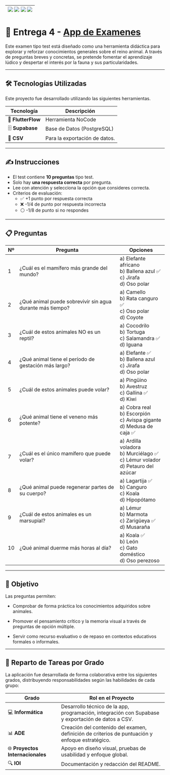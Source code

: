 | [![](https://img.shields.io/badge/-Inicio-FFF?style=flat&logo=Emlakjet&logoColor=black)](/README.md) [![](https://img.shields.io/badge/-Entrega_2-FFF?style=flat&logo=openstreetmap&logoColor=black)](/Entregas/Entrega-2/ModeloDeNegocio.md)  [![](https://img.shields.io/badge/-Entrega_3-FFF?style=flat&logo=openstreetmap&logoColor=black)](/Entregas/Entrega-3/DocumentoAnalisis.md)  [![](https://img.shields.io/badge/-Entrega_4-FFF?style=flat&logo=openstreetmap&logoColor=black)]()|
|:-:|

# 📄 Entrega 4 - [App de Examenes](https://app-exam-grupo6.flutterflow.app/)

Este examen tipo test está diseñado como una herramienta didáctica para explorar y reforzar conocimientos generales sobre el reino animal. A través de preguntas breves y concretas, se pretende fomentar el aprendizaje lúdico y despertar el interés por la fauna y sus particularidades.

---

## 🛠️ Tecnologías Utilizadas

Este proyecto fue desarrollado utilizando las siguientes herramientas.

| Tecnología     | Descripción |
|----------------|-------------|
| 🚀 **FlutterFlow** | Herramienta NoCode |
| 🗄️ **Supabase**     | Base de Datos (PostgreSQL)  |
| 📄 **CSV**           | Para la exportación de datos.|

---

## ✍️ Instrucciones

- El test contiene **10 preguntas** tipo test.
- Solo hay **una respuesta correcta** por pregunta.
- Lee con atención y selecciona la opción que consideres correcta.
- Criterios de evaluación:
  - ✅ +1 punto por respuesta correcta  
  - ❌ -1/4 de punto por respuesta incorrecta  
  - ⚪ -1/8 de punto si no respondes 

---

## 📋 Preguntas 

| Nº | Pregunta | Opciones |
|----|----------|----------|
| 1 | ¿Cuál es el mamífero más grande del mundo? | a) Elefante africano <br> b) Ballena azul ✅ <br> c) Jirafa <br> d) Oso polar |
| 2 | ¿Qué animal puede sobrevivir sin agua durante más tiempo? | a) Camello <br> b) Rata canguro ✅ <br> c) Oso polar <br> d) Coyote |
| 3 | ¿Cuál de estos animales NO es un reptil? | a) Cocodrilo <br> b) Tortuga <br> c) Salamandra ✅ <br> d) Iguana |
| 4 | ¿Qué animal tiene el período de gestación más largo? | a) Elefante ✅ <br> b) Ballena azul <br> c) Jirafa <br> d) Oso polar |
| 5 | ¿Cuál de estos animales puede volar? | a) Pingüino <br> b) Avestruz <br> c) Gallina ✅ <br> d) Kiwi |
| 6 | ¿Qué animal tiene el veneno más potente? | a) Cobra real <br> b) Escorpión <br> c) Avispa gigante <br> d) Medusa de caja ✅ |
| 7 | ¿Cuál es el único mamífero que puede volar? | a) Ardilla voladora <br> b) Murciélago ✅ <br> c) Lémur volador <br> d) Petauro del azúcar |
| 8 | ¿Qué animal puede regenerar partes de su cuerpo? | a) Lagartija ✅ <br> b) Canguro <br> c) Koala <br> d) Hipopótamo |
| 9 | ¿Cuál de estos animales es un marsupial? | a) Lémur <br> b) Marmota <br> c) Zarigüeya ✅ <br> d) Musaraña |
| 10 | ¿Qué animal duerme más horas al día? | a) Koala ✅ <br> b) León <br> c) Gato doméstico <br> d) Oso perezoso 

---

## 🎯 Objetivo 


Las preguntas permiten:

- Comprobar de forma práctica los conocimientos adquiridos sobre animales.

- Promover el pensamiento crítico y la memoria visual a través de preguntas de opción múltiple.

- Servir como recurso evaluativo o de repaso en contextos educativos formales o informales.


---


## 👥 Reparto de Tareas por Grado

La aplicación fue desarrollada de forma colaborativa entre los siguientes grados, distribuyendo responsabilidades según las habilidades de cada grupo:

| Grado                      | Rol en el Proyecto |
|----------------------------|---------------------|
| 💻 **Informática**          | Desarrollo técnico de la app, programación, integración con Supabase y exportación de datos a CSV. |
| 📊 **ADE**                  | Creación del contenido del examen, definición de criterios de puntuación y enfoque estratégico. |
| 🌐 **Proyectos Internacionales** | Apoyo en diseño visual, pruebas de usabilidad y enfoque global. |
| 🔍 **IOI**                  | Documentación y redacción del README. |

 
